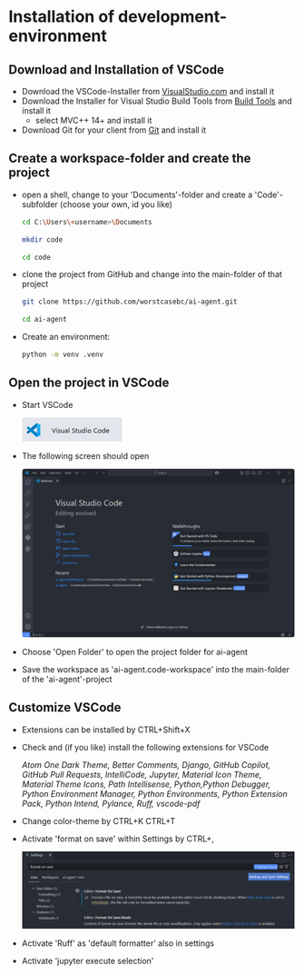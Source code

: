 # Installation of development-environment

## Download and Installation of VSCode

- Download the VSCode-Installer from [VisualStudio.com](https://code.visualstudio.com/) and install it
- Download the Installer for Visual Studio Build Tools from [Build Tools](https://visualstudio.microsoft.com/de/downloads/#build-tools-for-visual-studio-2022) and install it
    - select MVC++ 14+ and install it
- Download Git for your client from [Git](https://git-scm.com/downloads) and install it

## Create a workspace-folder and create the project

- open a shell, change to your 'Documents'-folder and create a 'Code'-subfolder (choose your own, id you like)

    ```bash
    cd C:\Users\<username>\Documents
    ```
    ```bash
    mkdir code
    ```
    ```bash
    cd code
    ```

- clone the project from GitHub and change into the main-folder of that project

    ```bash
    git clone https://github.com/worstcasebc/ai-agent.git
    ```

    ```bash
    cd ai-agent
    ```

- Create an environment:
    ```bash
    python -m venv .venv
    ```     

## Open the project in VSCode

- Start VSCode

    ![Screenshot for Start of VSCode](./tutorial/start_vscode.png)

- The following screen should open 

    ![Screenshot for Welcom Screen of VSCode](./tutorial/welcome_screen_vscode.png)

- Choose 'Open Folder' to open the project folder for ai-agent

- Save the workspace as 'ai-agent.code-workspace' into the main-folder of the 'ai-agent'-project

## Customize VSCode

- Extensions can be installed by CTRL+Shift+X

- Check and (if you like) install the following extensions for VSCode

    *Atom One Dark Theme, Better Comments, Django, GitHub Copilot, GitHub Pull Requests, IntelliCode, Jupyter, Material Icon Theme, Material Theme Icons, Path Intellisense, Python,Python Debugger, Python Environment Manager, Python Environments, Python Extension Pack, Python Intend, Pylance, Ruff, vscode-pdf*

- Change color-theme by CTRL+K CTRL+T

- Activate 'format on save' within Settings by CTRL+,

    ![Settings for 'format on save'](./tutorial/format_on_save.png)

- Activate 'Ruff' as 'default formatter' also in settings

- Activate 'jupyter execute selection'  

